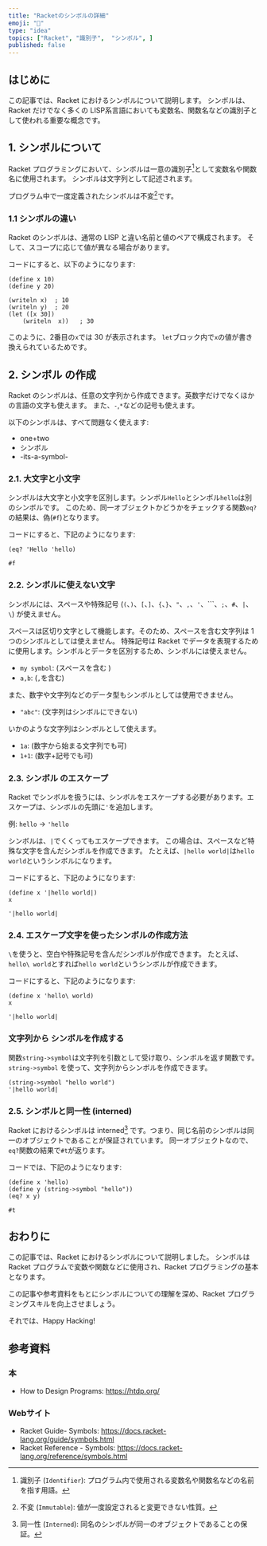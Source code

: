 ```yaml
---
title: "Racketのシンボルの詳細"
emoji: "🎾"
type: "idea"
topics: ["Racket", "識別子",  "シンボル", ]
published: false
---
```


## はじめに

この記事では、Racket におけるシンボルについて説明します。
シンボルは、Racket だけでなく多くの LISP系言語においても変数名、関数名などの識別子として使われる重要な概念です。

## 1. シンボルについて

Racket プログラミングにおいて、シンボルは一意の識別子[^1]として変数名や関数名に使用されます。
シンボルは文字列として記述されます。

プログラム中で一度定義されたシンボルは不変[^2]です。

[^1]: 識別子 (`Identifier`): プログラム内で使用される変数名や関数名などの名前を指す用語。
[^2]: 不変 (`Immutable`): 値が一度設定されると変更できない性質。

### 1.1 シンボルの違い

Racket のシンボルは、通常の LISP と違い名前と値のペアで構成されます。
そして、スコープに応じて値が異なる場合があります。

コードにすると、以下のようになります:

```racket
(define x 10)
(define y 20)

(writeln x)  ; 10
(writeln y)  ; 20
(let ([x 30])
    (writeln  x))   ; 30

```

このように、2番目の`x`では 30 が表示されます。
`let`ブロック内で`x`の値が書き換えられているためです。

## 2. シンボル の作成

Racket のシンボルは、任意の文字列から作成できます。英数字だけでなくほかの言語の文字も使えます。
また、`-`,`*`などの記号も使えます。

以下のシンボルは、すべて問題なく使えます:

- one+two
- シンボル
- -its-a-symbol-

### 2.1. 大文字と小文字

シンボルは大文字と小文字を区別します。シンボル`Hello`とシンボル`hello`は別のシンボルです。
このため、同一オブジェクトかどうかをチェックする関数`eq?`の結果は、偽(`#f`)となります。

コードにすると、下記のようになります:

```racket
(eq? 'Hello 'hello)

#f
```

### 2.2. シンボルに使えない文字

シンボルには、スペースや特殊記号 (`(`、`)`、`[`、`]`、`{`、`}`、`"`、`,`、`'`、```、`;`、`#`、`|`、`\`) が使えません。

スペースは区切り文字として機能します。そのため、スペースを含む文字列は 1つのシンボルとしては使えません。
特殊記号は Racket でデータを表現するために使用します。シンボルとデータを区別するため、シンボルには使えません。

- `my symbol`: (スペースを含む )
- `a,b`: (`,`を含む)

また、数字や文字列などのデータ型もシンボルとしては使用できません。

- `"abc"`: (文字列はシンボルにできない)

いかのような文字列はシンボルとして使えます。

- `1a`: (数字から始まる文字列でも可)
- `1+1`: (数字+記号でも可)

### 2.3. シンボル のエスケープ

Racket でシンボルを扱うには、シンボルをエスケープする必要があります。エスケープは、シンボルの先頭に`'`を追加します。

例:
`hello`  → `'hello`

シンボルは、`|`でくくってもエスケープできます。
この場合は、スペースなど特殊な文字を含んだシンボルを作成できます。
たとえば、`|hello world|`は`hello world`というシンボルになります。

コードにすると、下記のようになります:

```racket
(define x '|hello world|)
x

'|hello world|
```

### 2.4. エスケープ文字を使ったシンボルの作成方法

`\`を使うと、空白や特殊記号を含んだシンボルが作成できます。
たとえば、`hello\ world`とすれば`hello world`というシンボルが作成できます。

コードにすると、下記のようになります:

```racket
(define x 'hello\ world)
x

'|hello world|
```

### 文字列から シンボルを作成する

関数`string->symbol`は文字列を引数として受け取り、シンボルを返す関数です。
`string->symbol`  を使って、文字列からシンボルを作成できます。

```racket
(string->symbol "hello world")
'|hello world|
```

### 2.5. シンボルと同一性 (interned)

Racket におけるシンボルは interned[^3] です。つまり、同じ名前のシンボルは同一のオブジェクトであることが保証されています。
同一オブジェクトなので、`eq?`関数の結果で`#t`が返ります。

コードでは、下記のようになります:

```racket
(define x 'hello)
(define y (string->symbol "hello"))
(eq? x y)

#t
```

[^3]: 同一性 (`Interned`):  同名のシンボルが同一のオブジェクトであることの保証。

## おわりに

この記事では、Racket におけるシンボルについて説明しました。
シンボルは Racket プログラムで変数や関数などに使用され、Racket プログラミングの基本となります。

この記事や参考資料をもとにシンボルについての理解を深め、Racket プログラミングスキルを向上させましょう。

それでは、Happy Hacking!

## 参考資料

### 本

- How to Design Programs: <https://htdp.org/>

### Webサイト

- Racket Guide- Symbols: <https://docs.racket-lang.org/guide/symbols.html>
- Racket Reference - Symbols: <https://docs.racket-lang.org/reference/symbols.html>
